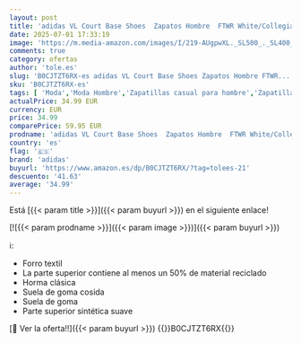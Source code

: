 ```yaml
---
layout: post
title: 'adidas VL Court Base Shoes  Zapatos Hombre  FTWR White/Collegiate Green/Grey One  43 1/3 EU'
date: 2025-07-01 17:33:19
image: 'https://m.media-amazon.com/images/I/219-AUgpwXL._SL500_._SL400_.jpg'
comments: true
category: ofertas
author: 'tole.es'
slug: 'B0CJTZT6RX-es adidas VL Court Base Shoes Zapatos Hombre FTWR...'
sku: 'B0CJTZT6RX-es'
tags: [ 'Moda','Moda Hombre','Zapatillas casual para hombre','Zapatillas deportivas y de moda para hombre','Zapatos para hombre','adidas','zapatos','🇪🇸', ]
actualPrice: 34.99 EUR
currency: EUR
price: 34.99
comparePrice: 59.95 EUR
prodname: 'adidas VL Court Base Shoes  Zapatos Hombre  FTWR White/Collegiate Green/Grey One  43 1/3 EU'
country: 'es'
flag: '🇪🇸'
brand: 'adidas'
buyurl: 'https://www.amazon.es/dp/B0CJTZT6RX/?tag=tolees-21'
descuento: '41.63'
average: '34.99'
---
```


Está [{{< param title >}}]({{< param buyurl >}}) en el siguiente enlace!

[![{{< param prodname >}}]({{< param image >}})]({{< param buyurl >}})

ℹ️:

- Forro textil
- La parte superior contiene al menos un 50% de material reciclado
- Horma clásica
- Suela de goma cosida
- Suela de goma
- Parte superior sintética suave

[🛒 Ver la oferta!!]({{< param buyurl >}})
{{<world>}}B0CJTZT6RX{{</world>}}
